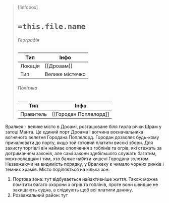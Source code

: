 > [!infobox]
> # `=this.file.name`
> ###### Географія
> Тип | Інфо |
> ---|---|
> Локація | [[Дроаам]] |
> Тип | Велике містечко |
> ###### Політика 
> Тип | Інфо |
> ---|---|
> Правитель | [[Городан Поплелорд]] |

Вралкек - велике місто в Дроамі, розташоване біля гирла річки Шрам у затоці Манта. Це єдиний порт Дроама і вотчина воєначальника вогняного велетня Городана Поплелорд.
Городан дозволяє будь-кому причалювати до порту, якщо той готовий платити високі збори. Для захисту торгівлі він наймає ополчення з гоблінів та огрів, які стежать за дотриманням законів, але самі закони здебільшого служать багатим, можновладцям і тим, хто бажає набити кишені Городана золотом. Незважаючи на видимість порядку, у Вралкеку є чимало чорних ринків і темних храмів.
Місто поділяється на кілька зон:
1. Портова зона: тут відбувається найактивніше життя. Також можна помітити багато охорони з огрів та гоблінів, проте вони швидше не захищають судна, а слідкують щоб всі платили данину.
2. Розважальний район: тут 